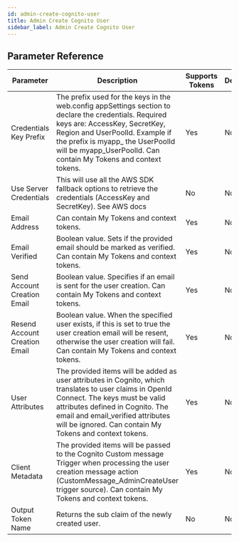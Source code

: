 ```yaml
---
id: admin-create-cognito-user
title: Admin Create Cognito User
sidebar_label: Admin Create Cognito User
---
```





## Parameter Reference
| Parameter | Description | Supports Tokens | Default |
| -- | -- | -- | -- |
| Credentials Key Prefix | The prefix used for the keys in the web.config appSettings section to declare the credentials. Required keys are: AccessKey, SecretKey, Region and UserPoolId. Example if the prefix is myapp_ the UserPoolId will be myapp_UserPoolId. Can contain My Tokens and context tokens. | Yes | None |
| Use Server Credentials | This will use all the AWS SDK fallback options to retrieve the credentials (AccessKey and SecretKey). See AWS docs | No | None |
| Email Address | Can contain My Tokens and context tokens. | Yes | None |
| Email Verified | Boolean value. Sets if the provided email should be marked as verified. Can contain My Tokens and context tokens. | Yes | None |
| Send Account Creation Email | Boolean value. Specifies if an email is sent for the user creation. Can contain My Tokens and context tokens. | Yes | None |
| Resend Account Creation Email | Boolean value. When the specified user exists, if this is set to true the user creation email will be resent, otherwise the user creation will fail. Can contain My Tokens and context tokens. | Yes | None |
| User Attributes | The provided items will be added as user attributes in Cognito, which translates to user claims in OpenId Connect. The keys must be valid attributes defined in Cognito. The email and email_verified attributes will be ignored. Can contain My Tokens and context tokens. | Yes | None |
| Client Metadata | The provided items will be passed to the Cognito Custom message Trigger when processing the user creation message action (CustomMessage_AdminCreateUser trigger source). Can contain My Tokens and context tokens. | Yes | None |
| Output Token Name | Returns the sub claim of the newly created user. | No | None |
